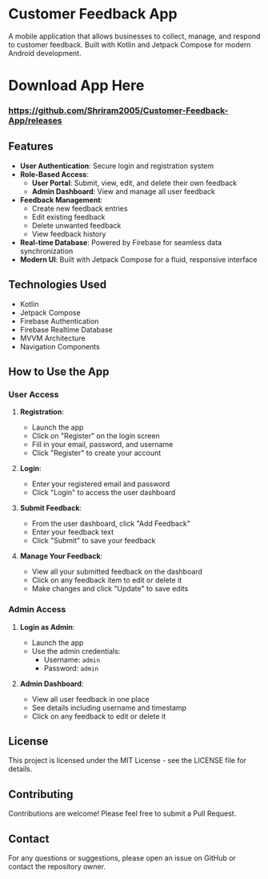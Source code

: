 # Customer Feedback App

A mobile application that allows businesses to collect, manage, and respond to customer feedback. Built with Kotlin and Jetpack Compose for modern Android development.

# Download App Here

### https://github.com/Shriram2005/Customer-Feedback-App/releases

## Features

- **User Authentication**: Secure login and registration system
- **Role-Based Access**: 
  - **User Portal**: Submit, view, edit, and delete their own feedback
  - **Admin Dashboard**: View and manage all user feedback
- **Feedback Management**:
  - Create new feedback entries
  - Edit existing feedback
  - Delete unwanted feedback
  - View feedback history
- **Real-time Database**: Powered by Firebase for seamless data synchronization
- **Modern UI**: Built with Jetpack Compose for a fluid, responsive interface

## Technologies Used

- Kotlin
- Jetpack Compose
- Firebase Authentication
- Firebase Realtime Database
- MVVM Architecture
- Navigation Components


## How to Use the App

### User Access

1. **Registration**:
   - Launch the app
   - Click on "Register" on the login screen
   - Fill in your email, password, and username
   - Click "Register" to create your account

2. **Login**:
   - Enter your registered email and password
   - Click "Login" to access the user dashboard

3. **Submit Feedback**:
   - From the user dashboard, click "Add Feedback"
   - Enter your feedback text
   - Click "Submit" to save your feedback

4. **Manage Your Feedback**:
   - View all your submitted feedback on the dashboard
   - Click on any feedback item to edit or delete it
   - Make changes and click "Update" to save edits

### Admin Access

1. **Login as Admin**:
   - Launch the app
   - Use the admin credentials:
     - Username: `admin`
     - Password: `admin`

2. **Admin Dashboard**:
   - View all user feedback in one place
   - See details including username and timestamp
   - Click on any feedback to edit or delete it

## License

This project is licensed under the MIT License - see the LICENSE file for details.

## Contributing

Contributions are welcome! Please feel free to submit a Pull Request.

## Contact

For any questions or suggestions, please open an issue on GitHub or contact the repository owner.
